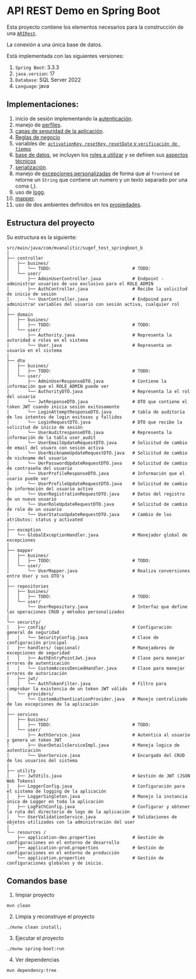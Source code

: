 # API REST Demo en Spring Boot

Esta proyecto contiene los elementos necesarios para la construcción de una [`ARIRest`](./docs/api/README.md).

La conexión a una única base de datos.

Está implementada con las siguientes versiones:

1. `Spring Boot`: 3.3.3
2. `java.version`: 17
3. `Database`: SQL Server 2022
4. `Lenguage`: java

## Implementaciones:

1. inicio de sesión implementando la [autenticación](./docs/login/README.md).
2. manejo de [perfiles](./docs/perfiles/README.md).
3. [capas de seguridad de la aplicación](./docs/securtyAcces/README.md).
4. [Reglas de negocio](./docs/busines-rules/README.md)
5. variables de: [`activationKey`, `resetKey`, `resetDate` y `verificación de tiempo`](./docs/createUser/README.md)
6. [base de datos](./asset/database.sql), se incluyen los [roles a utilizar](./asset/data.sql) y se definen sus [aspectos técnicos](./docs/dababases/README.md)
7. [serialización](./docs/dto-serializable/README.md).
8. manejo de [excepciones personalizadas](./docs/exceptions/README.md) de forma que al `frontend` se retorne un `String` que contiene un numero y un texto separado por una coma (,).
9. uso de [logg](./docs/logger/README.md).
10. [mapper](./docs/mapper/README.md).
11. uso de dos ambientes definidos en los [propiedades](./docs/properties/README.md).

## Estructura del proyecto

Su estructura es la siguiente:

```
src/main/java/com/mvanalitic/sugef_test_springboot_b
│
├── controller
│   ├── busines/
│   │   └── TODO:                               # TODO:
│   └── user/
│       ├── AdminUserController.java            # Endpoint - administrar usuarios de uso exclusivo para el ROLE_ADMIN
│       ├── AuthController.java                 # Recibe la solicitud de inicio de sesión
│       └── UserController.java                 # Endpoind para administrar variables del usuario con sesión activa, cualquier rol
│
├── domain
│   ├── busines/
│   │   ├── TODO:                               # TODO:
│   └── user/
│       ├── Authority.java                      # Representa la autoridad o roles en el sistema
│       └── User.java                           # Representa un usuario en el sistema
│
├── dto
│   ├── busines/
│   │   ├── TODO:                               # TODO:
│   └── user/
│       ├── AdminUserResponseDTO.java           # Contiene la información que el ROLE_ADMIN puede ver
│       └── AuthorityDTO.java                   # Representa la el rol del usuario
│       └── JwtResponseDTO.java                 # DTO que contiene el token JWT cuando inicia sesión exitosamente
│       └── LoginAttemptResponseDTO.java        # tabla de auditoría de los intentos de login exitosos y fallidos
│       └── LoginRequestDTO.java                # DTO que recibe la solicitud de inicio de sesión
│       └── UserAuditresponseDTO.java           # Representa la información de la tabla user_audit
│       └── UserEmailUpdateRequestDTO.java      # Solicitud de cambio de email del usuaro con sesión activa
│       └── UserNicknameUpdateRequestDTO.java   # Solicitud de cambio de nickname del usuario
│       └── UerPasswordUpdateRequestDTO.java    # Solicitud de cambio de contraseña del usuario
│       └── UserProfileResponseDTO.java         # Información que el usario puede ver
│       └── UserProfileUpdateRequestDTO.java    # Solicitud de cambio de información del usuario activo
│       └── UserRegistrationRequestDTO.java     # Datos del registro de un nuevo usuario
│       └── UserRoleUpdateRequestDTO.java       # Solicitud de cambio de role de un usuario
│       └── UserStatusUpdateRequestDTO.java     # Cambio de los atributos: status y activated
│
├── exception
│   └── GlobalExceptionHandler.java             # Manejador global de excepciones
│
├── mapper
│   ├── busines/
│   │   ├── TODO:                               # TODO:
│   └── user/
│       └── UserMapper.java                     # Realiza conversiones entre User y sus DTO's
│
├── repositories
│   ├── busines/
│   │   ├── TODO:                               # TODO:
│   └── user/
│       └── UserRepository.java                 # Interfaz que define las operaciones CRUD y métodos personalizados
│
└── security/
│   ├── config/                                 # Configuración general de seguridad
│   │   └── SecurityConfig.java                 # Clase de configuración principal
│   ├── handlers/ (opcional)                    # Manejadores de excepciones de seguridad
│   │   ├── AuthEntryPointJwt.java              # Clase para manejar errores de autenticación
│   │   └── CustomAccessDeniedHandler.java      # Clase para manejar errores de autorización
│   ├── jwt/
│   │   └── AuthTokenFilter.java                # Filtro para comprobar la existencia de un token JWT válido
│   └── providers/
│       └── CustomAuthenticationProvider.java   # Manejo centralizado de las excepciones de la aplicación
│
├── services
│   ├── busines/
│   │   ├── TODO:                               # TODO:
│   └── user/
│       ├── AuthService.java                    # Autentica al usuario y genera un token JWT
│       ├── UserDetailsServiceImpl.java         # Maneja logica de autenticación
│       └── UserService.java                    # Encargado del CRUD de los usuarios del sistema
│
├── utility
│   ├── JwtUtils.java                           # Gestión de JWT (JSON Web Tokens)
│   ├── LoggerConfig.java                       # Configuración para el sistema de logging de la aplicación
│   ├── LoggerSingleton.java                    # Manejo la instancia única de Logger en toda la aplicación
│   ├── LogPathConfig.java                      # Configurar y obtener la ruta del directorio de logs de la aplicación
│   └── UserValidationService.java              # Validaciones de objetos utilizados con la administración del user
│
└── resources /
    ├── application-dev.properties              # Gestión de configuraciones en el entorno de desarrollo
    ├── application-prod.properties             # Gestión de configuraciones en el entorno de producción
    └── application.properties                  # Gestión de configuraciones globales y de inicio.
```

## Comandos base

1. limpiar proyecto

```
mvn clean
```

2. Limpia y reconstruye el proyecto

```
./mvnw clean install;
```

3. Ejecutar el proyecto

```
./mvnw spring-boot:run
```

4. Ver dependencias

```
mvn dependency:tree
```
